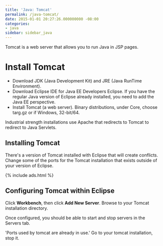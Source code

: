 ```yaml
---
title: 'Java: Tomcat'
permalink: /java-tomcat/
date: 2015-01-01 20:27:26.000000000 -08:00
categories:
- java
sidebar: sidebar_java
---
```


Tomcat is a web server that allows you to run Java in JSP pages.

# Install Tomcat

* Download JDK (Java Development Kit) and JRE (Java RunTime Environment).
* Download Eclipse IDE for Java EE Developers Eclipse. If you have the regular Java version of Eclipse already installed, you need to add the Java EE perspective.
* Install Tomcat (a web server). Binary distributions, under Core, choose targ.gz or if Windows, 32-bit/64\.

Industrial strength installations use Apache that redirects to Tomcat to redirect to Java Servlets.

## Installing Tomcat

There's a version of Tomcat installed with Eclipse that will create conflicts. Change some of the ports for the Tomcat installation that exists outside of your version of Eclipse.

{% include ads.html %}

## Configuring Tomcat within Eclipse

Click **Workbench**, then click **Add New Server**. Browse to your Tomcat installation directory.

Once configured, you should be able to start and stop servers in the Servers tab.

'Ports used by tomcat are already in use.' Go to your tomcat installation, stop it.
